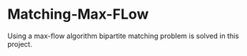 # Matching-Max-FLow
Using a max-flow algorithm bipartite matching problem is solved in this project.
